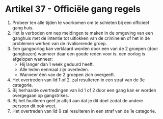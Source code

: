 # Artikel 37 - Officiële gang regels

1. Probeer ten alle tijden te voorkomen om te schieten bij een officieel gang huis.
2. Het is verboden om nep meldingen te maken in de omgeving van een ganghuis met de intentie tot uitlokken van de criminelen of het in de problemen werken van de rivaliserende groep.
3. Een gangoorlog kan verklaard worden door een van de 2 groepen (door gangbazen) wanneer daar een goede reden voor is. een oorlog is afgelopen wanneer:
   * Hij langer dan 1 week geduurd heeft.
   * Alle leden eenmaal zijn overleden.
   * Wanneer één van de 2 groepen zich overgeeft.
4. Het overtreden van lid 1 of 2. zal resulteren in een straf van de 3e categorie.
5. Bij herhaalde overtredingen van lid 1 of 2 door een gang kan er worden overgegaan op gangstrikes.
6. Bij het fouilleren geef je altijd aan dat je dit doet zodat de andere persoon dit ook weet.
7. Het overtreden van lid 6 zal resulteren in een straf van de 1e categorie.
